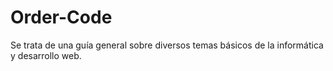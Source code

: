 # Order-Code
Se trata de una guía general sobre diversos temas básicos de la informática y desarrollo web.
